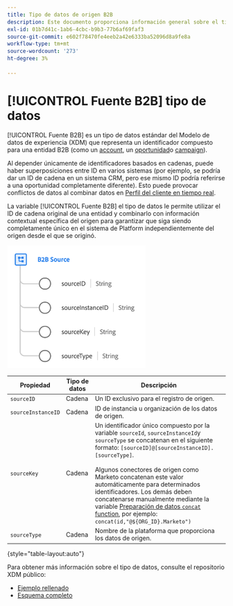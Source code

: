 ```yaml
---
title: Tipo de datos de origen B2B
description: Este documento proporciona información general sobre el tipo de datos del Modelo de datos de experiencias de origen B2B (XDM).
exl-id: 01b7d41c-1ab6-4cbc-b9b3-77b6af69faf3
source-git-commit: e602f78470fe4eeb2a42e6333ba52096d8a9fe8a
workflow-type: tm+mt
source-wordcount: '273'
ht-degree: 3%

---
```


# [!UICONTROL Fuente B2B] tipo de datos

[!UICONTROL Fuente B2B] es un tipo de datos estándar del Modelo de datos de experiencia (XDM) que representa un identificador compuesto para una entidad B2B (como un [account](../classes/b2b/business-account.md), un [oportunidad](../classes/b2b/business-opportunity.md)o [campaign](../classes/b2b/business-campaign.md)).

Al depender únicamente de identificadores basados en cadenas, puede haber superposiciones entre ID en varios sistemas (por ejemplo, se podría dar un ID de cadena en un sistema CRM, pero ese mismo ID podría referirse a una oportunidad completamente diferente). Esto puede provocar conflictos de datos al combinar datos en [Perfil del cliente en tiempo real](../../profile/home.md).

La variable [!UICONTROL Fuente B2B] el tipo de datos le permite utilizar el ID de cadena original de una entidad y combinarlo con información contextual específica del origen para garantizar que siga siendo completamente único en el sistema de Platform independientemente del origen desde el que se originó.

![Estructura de origen B2B](../images/data-types/b2b-source.png)

| Propiedad | Tipo de datos | Descripción |
| --- | --- | --- |
| `sourceID` | Cadena | Un ID exclusivo para el registro de origen. |
| `sourceInstanceID` | Cadena | ID de instancia u organización de los datos de origen. |
| `sourceKey` | Cadena | Un identificador único compuesto por la variable `sourceId`, `sourceInstanceId`y `sourceType` se concatenan en el siguiente formato: `[sourceID]@[sourceInstanceID].[sourceType]`.<br><br>Algunos conectores de origen como Marketo concatenan este valor automáticamente para determinados identificadores. Los demás deben concatenarse manualmente mediante la variable [Preparación de datos `concat` function](../../data-prep/functions.md#string), por ejemplo: `concat(id,"@${ORG_ID}.Marketo")` |
| `sourceType` | Cadena | Nombre de la plataforma que proporciona los datos de origen. |

{style=&quot;table-layout:auto&quot;}

Para obtener más información sobre el tipo de datos, consulte el repositorio XDM público:

* [Ejemplo rellenado](https://github.com/adobe/xdm/blob/master/components/datatypes/b2b/b2b-source.example.1.json)
* [Esquema completo](https://github.com/adobe/xdm/blob/master/components/datatypes/b2b/b2b-source.schema.json)
